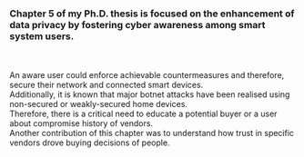 ### Chapter 5 of my Ph.D. thesis is focused on the enhancement of data privacy by fostering cyber awareness among smart system users.
<br><br>An aware user could enforce achievable countermeasures and therefore, secure their network and connected smart devices.
<br>Additionally, it is known that major botnet attacks have been realised using non-secured or weakly-secured home devices.
<br>Therefore, there is a critical need to educate a potential buyer or a user about compromise history of vendors.
<br>Another contribution of this chapter was to understand how trust in specific vendors drove buying decisions of people.
